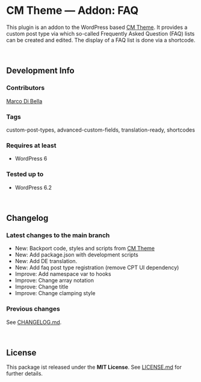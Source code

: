 #  CM Theme &mdash; Addon: FAQ
This plugin is an addon to the WordPress based [CM Theme](https://github.com/mdibella-dev/cm).
It provides a custom post type via which so-called Frequently Asked Question (FAQ) lists can be created and edited.
The display of a FAQ list is done via a shortcode.

<br>

## Development Info

### Contributors
[Marco Di Bella ](https://github.com/mdibella-dev)

### Tags
custom-post-types, advanced-custom-fields, translation-ready, shortcodes

### Requires at least

- WordPress 6

### Tested up to

- WordPress 6.2

<br>

## Changelog

### Latest changes to the main branch

- New: Backport code, styles and scripts from [CM Theme](https://github.com/mdibella-dev/cm)
- New: Add package.json with development scripts
- New: Add DE translation.
- New: Add faq post type registration (remove CPT UI dependency)
- Improve: Add namespace var to hooks
- Improve: Change array notation
- Improve: Change title
- Improve: Change clamping style

### Previous changes

See [CHANGELOG.md](https://github.com/mdibella-dev/cm-theme-addon-faq/blob/main/CHANGELOG.md).

<br>

## License

This package ist released under the **MIT License**. See [LICENSE.md](https://github.com/mdibella-dev/cm-theme-addon-faq/blob/main/LICENSE.md) for further details.
